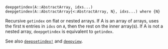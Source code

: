 ```
deepgetindex(A::AbstractArray, idxs...)
deepgetindex(A::AbstractArray{<:AbstractArray, N}, idxs...) where {N}
```

Recursive `getindex` on flat or nested arrays. If A is an array of arrays, uses the first `N` entries in `idxs` on `A`, then the rest on the inner array(s). If A is not a nested array, `deepgetindex` is equivalent to `getindex`.

See also [`deepsetindex!`](@ref) and [`deepview`](@ref).
